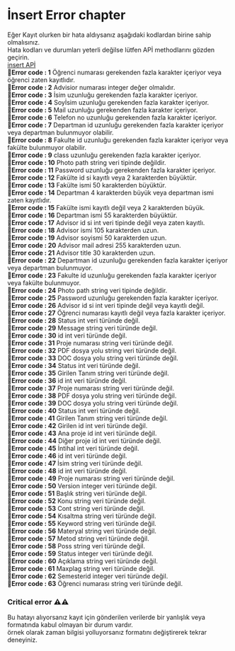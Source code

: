 # İnsert Error chapter 
Eğer Kayıt olurken bir hata aldıysanız aşağıdaki kodlardan birine sahip olmalısınız.    
Hata kodları ve durumları yeterli değilse lütfen APİ methodlarını gözden geçirin.  
[insert APİ](documantation/insert_api.md)   
🔴**Error code : 1**   Öğrenci numarası gerekenden fazla karakter içeriyor veya öğrenci zaten kayıtlıdır.  
🔴**Error code : 2**   Advisior numarası integer değer olmalıdır.  
🔴**Error code : 3**   İsim uzunluğu gerekenden fazla karakter içeriyor.   
🔴**Error code : 4**   Soyİsim uzunluğu gerekenden fazla karakter içeriyor.  
🔴**Error code : 5**   Mail uzunluğu gerekenden fazla karakter içeriyor.  
🔴**Error code : 6**   Telefon no uzunluğu gerekenden fazla karakter içeriyor.   
🔴**Error code : 7**   Departman id uzunluğu gerekenden fazla karakter içeriyor veya departman bulunmuyor olabilir.  
🔴**Error code : 8**   Fakulte id uzunluğu gerekenden fazla karakter içeriyor veya fakülte bulunmuyor olabilir.  
🔴**Error code : 9**   class uzunluğu gerekenden fazla karakter içeriyor.   
🔴**Error code : 10**   Photo path string veri tipinde değildir.  
🔴**Error code : 11**   Password uzunluğu gerekenden fazla karakter içeriyor.  
🔴**Error code : 12**   Fakülte id si kayıtlı veya 2 karakterden büyüktür.   
🔴**Error code : 13**   Fakülte ismi 50 karakterden büyüktür.  
🔴**Error code : 14**   Departman 4 karakterden büyük veya departman ismi zaten kayıtlıdır.  
🔴**Error code : 15**   Fakülte ismi kayıtlı değil veya 2 karakterden büyük.  
🔴**Error code : 16**   Departman ismi 55 karakterden büyüktür.  
🔴**Error code : 17**   Advisor id si int veri tipinde değil veya zaten kayıtlı.  
🔴**Error code : 18**   Advisor ismi 105 karakterden uzun.  
🔴**Error code : 19**   Advisor soyismi 50 karakterden uzun.  
🔴**Error code : 20**   Advisor mail adresi 255 karakterden uzun.  
🔴**Error code : 21**   Advisor title 30 karakterden uzun.  
🔴**Error code : 22**   Departman id uzunluğu gerekenden fazla karakter içeriyor veya departman bulunmuyor.  
🔴**Error code : 23**   Fakulte id uzunluğu gerekenden fazla karakter içeriyor veya fakülte bulunmuyor.  
🔴**Error code : 24**   Photo path string veri tipinde değildir.  
🔴**Error code : 25**   Password uzunluğu gerekenden fazla karakter içeriyor.  
🔴**Error code : 26**   Advisor id si int veri tipinde değil veya kayıtlı değil.  
🔴**Error code : 27**   Öğrenci numarası kayıtlı değil veya fazla karakter içeriyor.  
🔴**Error code : 28**   Status int veri türünde değil.  
🔴**Error code : 29**   Message string veri türünde değil.  
🔴**Error code : 30**   id int veri türünde değil.  
🔴**Error code : 31**   Proje numarası string veri türünde değil.  
🔴**Error code : 32**   PDF dosya yolu string veri türünde değil.  
🔴**Error code : 33**   DOC dosya yolu string veri türünde değil.  
🔴**Error code : 34**   Status int veri türünde değil.  
🔴**Error code : 35**   Girilen Tanım string veri türünde değil.  
🔴**Error code : 36**   id int veri türünde değil.  
🔴**Error code : 37**   Proje numarası string veri türünde değil.  
🔴**Error code : 38**   PDF dosya yolu string veri türünde değil.  
🔴**Error code : 39**   DOC dosya yolu string veri türünde değil.  
🔴**Error code : 40**   Status int veri türünde değil.  
🔴**Error code : 41**   Girilen Tanım string veri türünde değil.  
🔴**Error code : 42**   Girilen id int veri türünde değil.  
🔴**Error code : 43**   Ana proje id int veri türünde değil.  
🔴**Error code : 44**   Diğer proje id int veri türünde değil.  
🔴**Error code : 45**   İntihal int veri türünde değil.  
🔴**Error code : 46**   id int veri türünde değil.  
🔴**Error code : 47**   İsim string veri türünde değil.  
🔴**Error code : 48**   id int veri türünde değil.  
🔴**Error code : 49**   Proje numarası string veri türünde değil.  
🔴**Error code : 50**   Version integer veri türünde değil.  
🔴**Error code : 51**   Başlık string veri türünde değil.  
🔴**Error code : 52**   Konu string veri türünde değil.  
🔴**Error code : 53**   Cont string veri türünde değil.  
🔴**Error code : 54**   Kısaltma string veri türünde değil.  
🔴**Error code : 55**   Keyword string veri türünde değil.  
🔴**Error code : 56**   Materyal string veri türünde değil.  
🔴**Error code : 57**   Metod string veri türünde değil.  
🔴**Error code : 58**   Poss string veri türünde değil.  
🔴**Error code : 59**   Status integer veri türünde değil.  
🔴**Error code : 60**   Açıklama string veri türünde değil.  
🔴**Error code : 61**   Maxplag string veri türünde değil.  
🔴**Error code : 62**   Semesterid integer veri türünde değil.  
🔴**Error code : 63**   Öğrenci numarası string veri türünde değil.  

### Critical error ⚠️⚠️
Bu hatayı alıyorsanız kayıt için gönderilen verilerde bir yanlışlık veya formatında kabul olmayan bir durum vardır.   
örnek olarak zaman bilgisi yolluyorsanız formatını değiştirerek tekrar deneyiniz.  